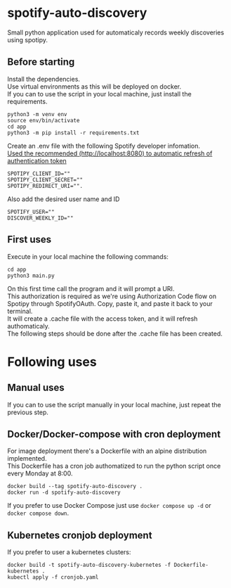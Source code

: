 # spotify-auto-discovery
Small python application used for automaticaly records weekly discoveries using spotipy.


## Before starting
Install the dependencies.  
Use virtual environments as this will be deployed on docker.  
If you can to use the script in your local machine, just install the requirements.  

    python3 -m venv env
    source env/bin/activate
    cd app
    python3 -m pip install -r requirements.txt

Create an .env file with the following Spotify developer infomation.  
[Used the recommended (http://localhost:8080) to automatic refresh of authentication token](https://github.com/spotipy-dev/spotipy/blob/587baec9b95da6c45e45f0f8e5b2577bda780980/spotipy/oauth2.py#L374..L383)

    SPOTIPY_CLIENT_ID=""
    SPOTIPY_CLIENT_SECRET=""
    SPOTIPY_REDIRECT_URI="".

Also add the desired user name and ID

    SPOTIFY_USER=""
    DISCOVER_WEEKLY_ID=""

## First uses
Execute in your local machine the following commands:

    cd app
    python3 main.py

On this first time call the program and it will prompt a URI.  
This authorization is required as we're using Authorization Code flow on Spotipy through SpotifyOAuth.
Copy, paste it, and paste it back to your terminal.  
It will create a .cache file with the access token, and it will refresh authomaticaly.  
The following steps should be done after the .cache file has been created.  

# Following uses

## Manual uses
If you can to use the script manually in your local machine, just repeat the previous step.  

## Docker/Docker-compose with cron deployment
For image deployment there's a Dockerfile with an alpine distribution implemented.  
This Dockerfile has a cron job authomatized to run the python script once every Monday at 8:00.

    docker build --tag spotify-auto-discovery .
    docker run -d spotify-auto-discovery

If you prefer to use Docker Compose just use `docker compose up -d` or `docker compose down`.  

## Kubernetes cronjob deployment
If you prefer to user a kubernetes clusters:

    docker build -t spotify-auto-discovery-kubernetes -f Dockerfile-kubernetes .
    kubectl apply -f cronjob.yaml

